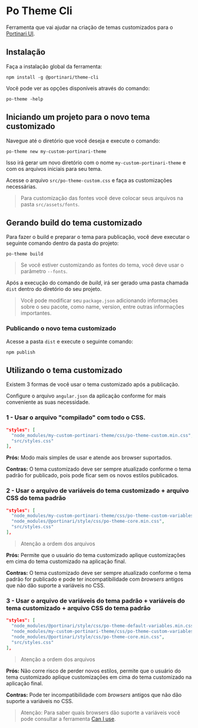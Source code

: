 # Po Theme Cli

Ferramenta que vai ajudar na criação de temas customizados para o [Portinari UI](https://portinari.io/).

## Instalação

Faça a instalação global da ferramenta:

```
npm install -g @portinari/theme-cli
```

Você pode ver as opções disponíveis através do comando:

```
po-theme -help
```

## Iniciando um projeto para o novo tema customizado

Navegue até o diretório que você deseja e execute o comando:

```
po-theme new my-custom-portinari-theme
```

Isso irá gerar um novo diretório com o nome `my-custom-portinari-theme` e com os arquivos iniciais
para seu tema.

Acesse o arquivo `src/po-theme-custom.css` e faça as customizações necessárias.

> Para customização das fontes você deve colocar seus arquivos na pasta `src/assets/fonts`.

## Gerando build do tema customizado

Para fazer o build e preparar o tema para publicação, você deve executar o seguinte comando dentro da
pasta do projeto:

```
po-theme build
```

> Se você estiver customizando as fontes do tema, você deve usar o parâmetro `--fonts`.

Após a execução do comando de *build*, irá ser gerado uma pasta chamada `dist` dentro do diretório
do seu projeto.

> Você pode modificar seu `package.json` adicionando informações sobre o seu pacote, como name, version,
entre outras informações importantes.

### Publicando o novo tema customizado

Acesse a pasta `dist` e execute o seguinte comando:

```
npm publish
```

## Utilizando o tema customizado

Existem 3 formas de você usar o tema customizado após a publicação.

Configure o arquivo `angular.json` da aplicação conforme for mais conveniente as suas necessidade.

### 1 - Usar o arquivo "compilado" com todo o CSS.

``` json
"styles": [
  "node_modules/my-custom-portinari-theme/css/po-theme-custom.min.css",
  "src/styles.css"
],
```

**Prós:** Modo mais simples de usar e atende aos browser suportados.

**Contras:** O tema customizado deve ser sempre atualizado conforme o tema padrão for publicado, pois
pode ficar sem os novos estilos publicados.

### 2 - Usar o arquivo de variáveis do tema customizado + arquivo CSS do tema padrão

``` json
"styles": [
  "node_modules/my-custom-portinari-theme/css/po-theme-custom-variables.min.css",
  "node_modules/@portinari/style/css/po-theme-core.min.css",
  "src/styles.css"
],
```

> Atenção a ordem dos arquivos

**Prós:** Permite que o usuário do tema customizado aplique customizações em cima do tema customizado
na aplicação final.

**Contras:** O tema customizado deve ser sempre atualizado conforme o tema padrão for publicado e pode
ter incompatibilidade com *browsers* antigos que não dão suporte a variáveis no CSS.

### 3 - Usar o arquivo de variáveis do tema padrão + variáveis do tema customizado + arquivo CSS do tema padrão

``` json
"styles": [
  "node_modules/@portinari/style/css/po-theme-default-variables.min.css",
  "node_modules/my-custom-portinari-theme/css/po-theme-custom-variables.min.css",
  "node_modules/@portinari/style/css/po-theme-core.min.css",
  "src/styles.css"
],
```

> Atenção a ordem dos arquivos

**Prós:** Não corre risco de perder novos estilos, permite que o usuário do tema customizado aplique
customizações em cima do tema customizado na aplicação final.

**Contras:** Pode ter incompatibilidade com *browsers* antigos que não dão suporte a variáveis no CSS.

> Atenção: Para saber quais browsers dão suporte a variáveis você pode consultar a ferramenta 
[Can I use][can-i-use].

[can-i-use]: https://caniuse.com/#search=CSS%20Variables
